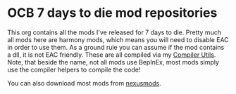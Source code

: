 # OCB 7 days to die mod repositories

This org contains all the mods I've released for 7 days to die.
Pretty much all mods here are harmony mods, which means you
will need to disable EAC in order to use them. As a ground
rule you can assume if the mod contains a dll, it is not EAC
friendly. These are all compiled via my [Compiler Utils][1].
Note, that beside the name, not all mods use BepInEx, most
mods simply use the compiler helpers to compile the code!

You can also download most mods from [nexusmods][2].

[1]: https://github.com/OCB7D2D/A20BepInExPreloader
[2]: https://www.nexusmods.com/7daystodie/users/29314945?tab=user+files